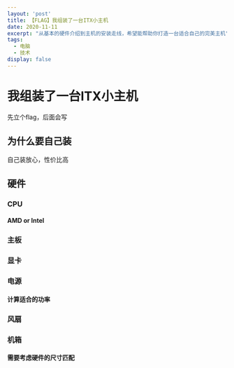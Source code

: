 ```yaml
---
layout: 'post'
title: 【FLAG】我组装了一台ITX小主机
date: 2020-11-11
excerpt: "从基本的硬件介绍到主机的安装走线，希望能帮助你打造一台适合自己的完美主机"
tags:
  - 电脑
  - 技术
display: false
---
```

# 我组装了一台ITX小主机
先立个flag，后面会写

## 为什么要自己装
自己装放心，性价比高
## 硬件
### CPU
#### AMD or Intel
### 主板

### 显卡
### 电源
#### 计算适合的功率
### 风扇
### 机箱
#### 需要考虑硬件的尺寸匹配


